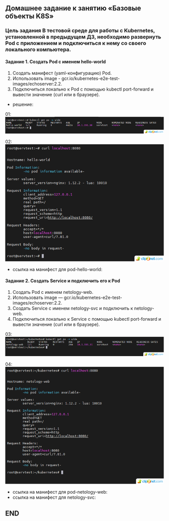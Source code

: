## Домашнее задание к занятию «Базовые объекты K8S»

### Цель задания В тестовой среде для работы с Kubernetes, установленной в предыдущем ДЗ, необходимо развернуть Pod с приложением и подключиться к нему со своего локального компьютера.

#### Задание 1. Создать Pod с именем hello-world

1. Создать манифест (yaml-конфигурацию) Pod.
2. Использовать image - gcr.io/kubernetes-e2e-test-images/echoserver:2.2.
3. Подключиться локально к Pod с помощью kubectl port-forward и вывести значение (curl или в браузере).
* решение:

01: ![01](img/01.png)

02: ![02](img/02.png)

* ссылка на манифест для pod-hello-world:  

#### Задание 2. Создать Service и подключить его к Pod
1. Создать Pod с именем netology-web.
2. Использовать image — gcr.io/kubernetes-e2e-test-images/echoserver:2.2.
3. Создать Service с именем netology-svc и подключить к netology-web.
4. Подключиться локально к Service с помощью kubectl port-forward и вывести значение (curl или в браузере).

03: ![03](img/03.png)

04: ![04](img/04.png)

* ссылка на манифест для pod-netology-web:
* ссылка на манифест для netology-svc: 


## END
